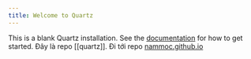 ```yaml
---
title: Welcome to Quartz
---
```


This is a blank Quartz installation.
See the [documentation](https://quartz.jzhao.xyz) for how to get started. 
Đây là repo [[quartz]]. Đi tới repo [nammoc.github.io](https://nammoc.github.io/)
